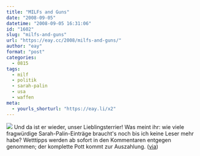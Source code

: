 ```yaml
---
title: "MILFs and Guns"
date: "2008-09-05"
datetime: "2008-09-05 16:31:06"
id: "1602"
slug: "milfs-and-guns"
url: "https://eay.cc/2008/milfs-and-guns/"
author: "eay"
format: "post"
categories:
  - 0815
tags:
  - milf
  - politik
  - sarah-palin
  - usa
  - waffen
meta:
  - yourls_shorturl: "https://eay.li/x2"
---
```


![](/uploads/2008/palinbikini.jpg) Und da ist er wieder, unser Lieblingsterrier! Was meint ihr: wie viele fragwürdige Sarah-Palin-Einträge braucht's noch bis ich keine Leser mehr habe? Wetttipps werden ab sofort in den Kommentaren entgegen genommen; der komplette Pott kommt zur Auszahlung. ([via](http://news.antville.org/stories/1832218/))
